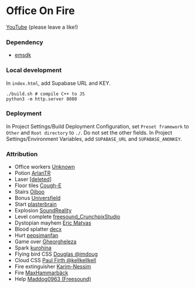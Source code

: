 # Office On Fire

[YouTube](https://www.youtube.com/watch?v=78vjdwuxQVQ) (please leave a like!)

### Dependency
- [emsdk](https://emscripten.org/docs/getting_started/downloads.html)

### Local development
In `index.html`, add Supabase URL and KEY.
```shell
./build.sh # compile C++ to JS
python3 -m http.server 8080
```

### Deployment
In Project Settings/Build Deployment Configuration, set `Preset framework` to `Other` and `Root directory` to `./`. Do not set the other fields.
In Project Settings/Environment Variables, add `SUPABASE_URL` and `SUPABASE_ANONKEY`. 

### Attribution
- Office workers [Unknown](https://opengameart.org/content/office-worker-sprites)
- Potion [ArlanTR](https://opengameart.org/node/109980)
- Laser [\[deleted\]](https://www.reddit.com/r/PixelArt/comments/v3hnwd/laser_pointer_by_me/)
- Floor tiles [Cough-E](https://opengameart.org/content/32x32-tile-pixel-art-tilesheet)
- Stairs [Oiboo](https://opengameart.org/content/stairs-2)
- Bonus [Universfield](https://pixabay.com/sound-effects/game-bonus-144751/)
- Start [plasterbrain](https://pixabay.com/sound-effects/game-start-6104/)
- Explosion [SoundReality](https://pixabay.com/sound-effects/game-explosion-321700/)
- Level complete [freesound_CrunchpixStudio](https://pixabay.com/sound-effects/level-complete-394515/)
- Dystopian mayhem [Eric Matyas](https://soundimage.org/wp-content/uploads/2015/12/Dystopic-Mayhem.mp3)
- Blood splatter [decx](https://jsfiddle.net/decx/Ca9Y7/)
- Hurt [pepsimanfan](https://pixabay.com/sound-effects/young-man-being-hurt-95628/)
- Game over [Gheorgheleza](https://pixabay.com/sound-effects/desperate-shout-106691/)
- Spark [kurohina](https://opengameart.org/content/spark-effect)
- Flying bird CSS [Douglas @imdoug](https://codepen.io/imdoug/pen/vYZNoYr)
- Cloud CSS [Paul Firth @kellkellkell](https://codepen.io/kellkellkell/pen/VbzayM)
- Fire extinguisher [Karim-Nessim](https://pixabay.com/sound-effects/fire-extinguishing-212651/)
- Fire [MaxHammarbäck](https://pixabay.com/sound-effects/fire-sound-efftect-21991/)
- Help [Maddog0963 (Freesound)](https://pixabay.com/sound-effects/help-me-mp3-54969/)